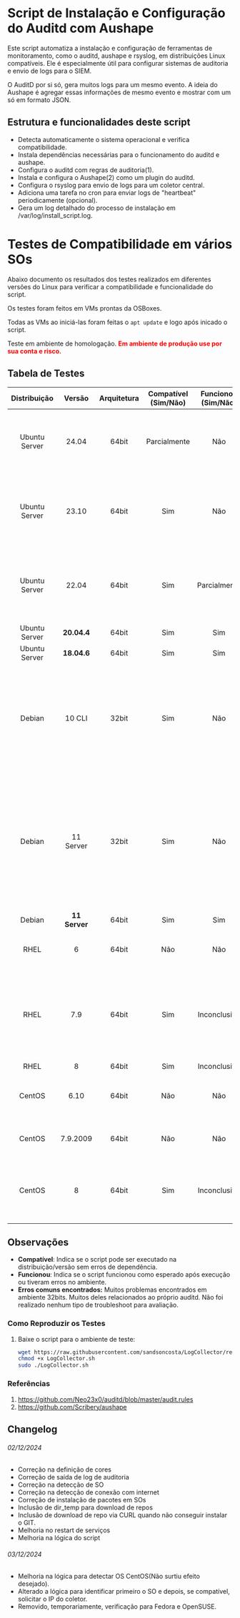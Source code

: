 # Script de Instalação e Configuração do Auditd com Aushape

Este script automatiza a instalação e configuração de ferramentas de monitoramento, como o auditd, aushape e rsyslog, em distribuições Linux compatíveis. Ele é especialmente útil para configurar sistemas de auditoria e envio de logs para o SIEM.

O AuditD por si só, gera muitos logs para um mesmo evento. A ideia do Aushape é agregar essas informações de mesmo evento e mostrar com um só em formato JSON. 

## Estrutura e funcionalidades deste script

- Detecta automaticamente o sistema operacional e verifica compatibilidade.
- Instala dependências necessárias para o funcionamento do auditd e aushape.
- Configura o auditd com regras de auditoria(1).
- Instala e configura o Aushape(2) como um plugin do auditd.
- Configura o rsyslog para envio de logs para um coletor central.
- Adiciona uma tarefa no cron para enviar logs de "heartbeat" periodicamente (opcional).
- Gera um log detalhado do processo de instalação em /var/log/install_script.log.

# Testes de Compatibilidade em vários SOs

Abaixo documento os resultados dos testes realizados em diferentes versões do Linux para verificar a compatibilidade e funcionalidade do script.

Os testes foram feitos em VMs prontas da OSBoxes.

Todas as VMs ao iniciá-las foram feitas o `apt update` e logo após inicado o script.

Teste em ambiente de homologação. <span style="color: red; font-weight: bold;">Em ambiente de produção use por sua conta e risco.</span>

## Tabela de Testes

| Distribuição    | Versão         | Arquitetura  | Compatível (Sim/Não) | Funcionou (Sim/Não) | Observações| Vendor |
|:------------------:|:-------:|:------------:|:--------------------:|:-------------------:|:-----------:|:-----:|
| Ubuntu Server     | 24.04          | 64bit       | Parcialmente                  | Não                 |Problemas de compatibilidade com o pacote `libauparse`. Ele não foi encontrado nessa versão.|OSBoxes|
| Ubuntu Server     | 23.10          | 64bit       | Sim                  | Não                 | Problemas em atualizar repositórios. Precisa configurar lista de repos e testar novamente.|OSBoxes|
| Ubuntu Server     | 22.04          | 64bit       | Sim                  | Parcialmente        |Falha ao converter logs para json. Precisa revisar as configurações para identificar o problema.|OSBoxes|
| Ubuntu Server     | **20.04.4**          | 64bit       | Sim                  | Sim                 ||OSBoxes|
| Ubuntu Server     | **18.04.6**          | 64bit       | Sim                  | Sim                 ||OSBoxes|
| Debian            | 10 CLI  | 32bit       | Sim                   | Não                  | Audit: backlog limit exceeded. Backlog limit em 8192. Aumentar limite e verificar se o problema resolve. Por ser 23bits não vou lançar muitos esforços na correção.|OSBoxes|
| Debian            | 11 Server  | 32bit       | Sim                   | Não                  |O script não conseguiu reiniciar o audit. Deu algum problema ao reiniciar o serviço e travou no kernel(?). Quebrou a VM... Como é 32bits, nem vou tentar corrigir. |OSBoxes|
| Debian            | **11 Server**  | 64bit       | Sim                   | Sim                  ||OSBoxes|
| RHEL              | 6  | 64bit       | Não                   | Não                  |Pelos meus testes concluí que é incompatível.|Vagrant|
| RHEL              | 7.9  | 64bit       | Sim                   | Inconclusivo                  |Não foi possível instalar o git. Problemas de compatibilidade com o pacote `libauparse`. Ele não foi encontrado nessa versão.|Vagrant|
| RHEL              | 8  | 64bit       | Sim                   | Inconclusivo                  |Reinstalar a VM|Vagrant|
| CentOS            | 6.10  | 64bit       | Não                   | Não                  |O script não é compatível. Não consegui instalar pacotes.|Vagrant|
| CentOS            | 7.9.2009  | 64bit       | Não                   | Não                  |O script não é compatível. Não consegui atualizar repos.|Vagrant|
| CentOS            | 8  | 64bit       | Sim                   | Inconclusivo                  |Script concluiu mas não chegou logs de audit, somente o padrão quando instala o RSyslog.|Vagrant|

## Observações

- **Compatível**: Indica se o script pode ser executado na distribuição/versão sem erros de dependência.
- **Funcionou**: Indica se o script funcionou como esperado após execução ou tiveram erros no ambiente.
- **Erros comuns encontrados:** Muitos problemas encontrados em ambiente 32bits. Muitos deles relacionados ao próprio auditd. Não foi realizado nenhum tipo de troubleshoot para avaliação.

### Como Reproduzir os Testes

1. Baixe o script para o ambiente de teste:
   ```bash
   wget https://raw.githubusercontent.com/sandsoncosta/LogCollector/refs/heads/main/LogCollector.sh
   chmod +x LogCollector.sh
   sudo ./LogCollector.sh
   ```

### Referências

1. https://github.com/Neo23x0/auditd/blob/master/audit.rules
2. https://github.com/Scribery/aushape

## Changelog

###### 02/12/2024
- Correção na definição de cores
- Correção de saída de log de auditoria
- Correção na detecção de SO
- Correção na detecção de conexão com internet
- Correção de instalação de pacotes em SOs
- Inclusão de dir_temp para download de repos
- Inclusão de download de repo via CURL quando não conseguir instalar o GIT.
- Melhoria no restart de serviços
- Melhoria na lógica do script

###### 03/12/2024
- Melhoria na lógica para detectar OS CentOS(Não surtiu efeito desejado).
- Alterado a lógica para identificar primeiro o SO e depois, se compatível, solicitar o IP do coletor.
- Removido, temporariamente, verificação para Fedora e OpenSUSE.
